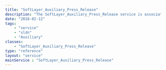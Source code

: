```yaml
---
title: "SoftLayer_Auxiliary_Press_Release"
description: "The SoftLayer_Auxiliary_Press_Release service is associated with all actions pertaining to the press release management tool.  It can be used to obtain a single press release, all press releases, press releases for a given year and highlighted press releases. "
date: "2018-02-12"
tags:
    - "service"
    - "sldn"
    - "Auxiliary"
classes:
    - "SoftLayer_Auxiliary_Press_Release"
type: "reference"
layout: "service"
mainService : "SoftLayer_Auxiliary_Press_Release"
---
```

